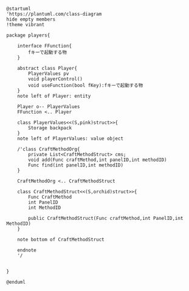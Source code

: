 ﻿```plantuml
@startuml
'https://plantuml.com/class-diagram
hide empty members
!theme vibrant

package players{

	interface FFunction{
		fキーで起動する物
	}

	abstract class Player{
		PlayerValues pv
		void playerControl()
		void useFunction(bool fKey):fキーで起動する物
	}
	note left of Player: entity

	Player o-- PlayerValues
	FFunction <.. Player

	class PlayerValues<<(S,pink)struct>>{
		Storage backpack
	}
	note left of PlayerValues: value object

	/'class CraftMethodOrg{
		private List<CraftMethodStruct> cms;
		void add(Func craftMethod,int panelID,int methodID)
		Func find(int panelID,int methodID)
	}

	CraftMethodOrg <.. CraftMethodStruct

	class CraftMethodStruct<<(S,orchid)struct>>{
		Func CraftMethod
		int PanelID
		int MethodID

		public CraftMethodStruct(Func craftMethod,int PanelID,int MethodID)
	}

	note bottom of CraftMethodStruct

	endnote
	'/

	
}

@enduml
```